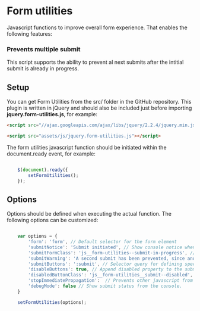 # Form utilities

Javascript functions to improve overall form experience.
That enables the following features:

### Prevents multiple submit
This script supports the ability to prevent al next submits after the intitial submit is already in progress.

## Setup
You can get Form Utilities from the src/ folder in the GitHub repository.
This plugin is written in jQuery and should also be included just before importing **jquery.form-utilities.js**, for example:

```html
<script src="//ajax.googleapis.com/ajax/libs/jquery/2.2.4/jquery.min.js"></script>

<script src="assets/js/jquery.form-utilities.js"></script>
```


The form utilities javascript function should be initiated within the document.ready event, for example:

```javascript

    $(document).ready({
        setFormUtilities();
    });

```

## Options
Options should be defined when executing the actual function.
The following options can be customized:

```javascript

    var options = {
        'form': 'form', // Default selector for the form element
        'submitNotice': 'Submit initiated', // Show console notice when first submit has been triggered.
        'submitFormClass': 'js__form-utilities--submit-in-progress', // Classname that will be set on $form if submit is
        'submitWarning': 'A second submit has been prevented, since another submit is already in progress for the selected form.', // Console notice when second submit has been triggered.
        'submitButtons': ':submit', // Selector query for defining specific submit buttons
        'disableButtons': true, // Append disabled property to the submit buttons
        'disabledButtonClass': 'js__form-utilities__submit--disabled', // Appends a custom class to the submit buttons
        'stopImmediatePropagation':  // Prevents other javascript from being executed
        'debugMode': false // Show submit status from the console.
    }

    setFormUtilities(options);

```